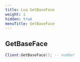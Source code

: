 ```yaml
---
title: Lua GetBaseFace
weight: 1
hidden: true
menuTitle: GetBaseFace
---
```

## GetBaseFace
```lua
Client:GetBaseFace(); -- number
```